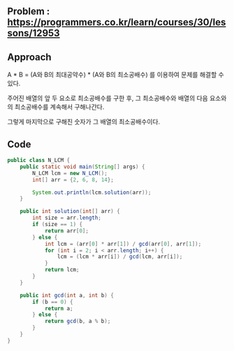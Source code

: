 ## Problem : https://programmers.co.kr/learn/courses/30/lessons/12953

## Approach

A * B = (A와 B의 최대공약수) * (A와 B의 최소공배수) 를 이용하여 문제를 해결할 수 있다.

주어진 배열의 앞 두 요소로 최소공배수를 구한 후, 그 최소공배수와 배열의 다음 요소와의 최소공배수를 계속해서 구해나간다.

그렇게 마지막으로 구해진 숫자가 그 배열의 최소공배수이다.

## Code

```java
public class N_LCM {
    public static void main(String[] args) {
        N_LCM lcm = new N_LCM();
        int[] arr = {2, 6, 8, 14};

        System.out.println(lcm.solution(arr));
    }

    public int solution(int[] arr) {
        int size = arr.length;
        if (size == 1) {
            return arr[0];
        } else {
            int lcm = (arr[0] * arr[1]) / gcd(arr[0], arr[1]);
            for (int i = 2; i < arr.length; i++) {
                lcm = (lcm * arr[i]) / gcd(lcm, arr[i]);
            }
            return lcm;
        }
    }

    public int gcd(int a, int b) {
        if (b == 0) {
            return a;
        } else {
            return gcd(b, a % b);
        }
    }
}

```

